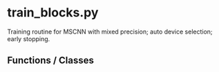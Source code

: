 # train_blocks.py

Training routine for MSCNN with mixed precision; auto device selection; early stopping.

## Functions / Classes